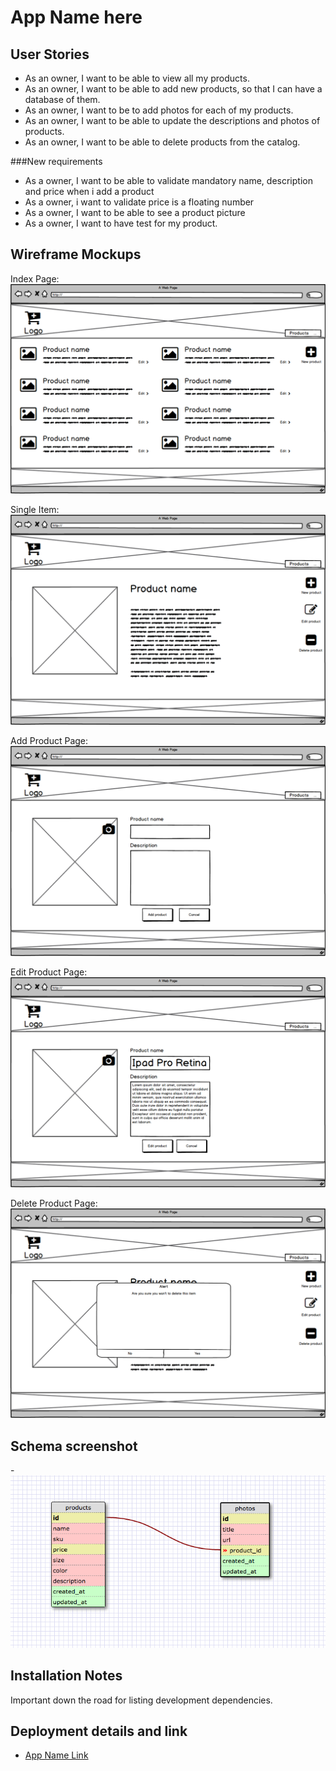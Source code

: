 # App Name here

## User Stories

- As an owner, I want to be able to view all my products.
- As an owner, I want to be able to add new products, so that I can have a database of them.
- As an owner, I want to be to add photos for each of my products.
- As an owner, I want to be able to update the descriptions and photos of products.
- As an owner, I want to be able to delete products from the catalog.

###New requirements
  - As a owner, I want to be able to validate mandatory name, description and price when i add a product
  - As a owner, i want to validate price is a floating number
  - As a owner, I want to be able to see a product picture
  - As a owner, I want to have test for my product.


## Wireframe Mockups

Index Page:
![alt text](Index.png "Index Page")

Single Item:
![alt text](Single-page.png "Single Product Page")

Add Product Page:
![alt text](Add.png "Add Product Page")

Edit Product Page:
![alt text](Edit.png "Edit Product Page")

Delete Product Page:
![alt text](Delete.png "Delete Product Page")

## Schema screenshot

-![Schema](./schema.png)

## Installation Notes

Important down the road for listing development dependencies.

## Deployment details and link

- [App Name Link](https:yourthing.herokuapp.com)
